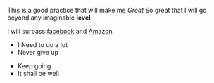 This is a good practice that will make me *Great* 
So great that I will go beyond any imaginable **level**

I will surpass  [facebook][1] and [Amazon][2].

[1]: https://facebook.com/ "Facebook"
[2]: https://amazon.com/ "Amazon"

* I Need to do a lot
* Never give up
- Keep going
- It shall be well